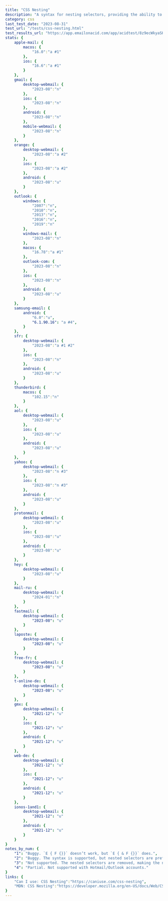 ```yaml
---
title: "CSS Nesting"
description: "A syntax for nesting selectors, providing the ability to nest one style rule inside another."
category: css
last_test_date: "2023-08-31"
test_url: "/tests/css-nesting.html"
test_results_url: "https://app.emailonacid.com/app/acidtest/8z9ecWkyaSHebmYl0r6dlWFfcia0VNfeKu6s01l5Fw3M0/list"
stats: {
    apple-mail: {
        macos: {
            "16.0":"a #1"
        },
        ios: {
            "16.6":"a #1"
        }
    },
    gmail: {
        desktop-webmail: {
            "2023-08":"n"
        },
        ios: {
            "2023-08":"n"
        },
        android: {
            "2023-08":"n"
        },
        mobile-webmail: {
            "2023-08":"n"
        }
    },
    orange: {
        desktop-webmail: {
            "2023-08":"a #2"
        },
        ios: {
            "2023-08":"a #2"
        },
        android: {
            "2023-08":"u"
        }
    },
    outlook: {
        windows: {
            "2007":"n",
            "2010":"n",
            "2013":"n",
            "2016":"n",
            "2019":"n"
        },
        windows-mail: {
            "2023-08":"n"
        },
        macos: {
            "16.78":"a #1"
        },
        outlook-com: {
            "2023-08":"n"
        },
        ios: {
            "2023-08":"n"
        },
        android: {
            "2023-08":"u"
        }
    },
    samsung-email: {
        android: {
            "6.0":"u",
            "6.1.90.16": "a #4",
        }
    },
    sfr: {
        desktop-webmail: {
            "2023-08":"a #1 #2"
        },
        ios: {
            "2023-08":"n"
        },
        android: {
            "2023-08":"u"
        }
    },
    thunderbird: {
        macos: {
            "102.15":"n"
        }
    },
    aol: {
        desktop-webmail: {
            "2023-08":"u"
        },
        ios: {
            "2023-08":"u"
        },
        android: {
            "2023-08":"u"
        }
    },
    yahoo: {
        desktop-webmail: {
            "2023-08":"n #3"
        },
        ios: {
            "2023-08":"n #3"
        },
        android: {
            "2023-08":"u"
        }
    },
    protonmail: {
        desktop-webmail: {
            "2023-08":"u"
        },
        ios: {
            "2023-08":"u"
        },
        android: {
            "2023-08":"u"
        }
    },
    hey: {
        desktop-webmail: {
            "2023-08":"u"
        }
    },
    mail-ru: {
        desktop-webmail: {
            "2024-01":"n"
        }
    },
    fastmail: {
        desktop-webmail: {
            "2023-08": "u"
        }
    },
    laposte: {
        desktop-webmail: {
            "2023-08": "u"
        }
    },
    free-fr: {
        desktop-webmail: {
            "2023-08": "u"
        }
    },
    t-online-de: {
        desktop-webmail: {
            "2023-08": "u"
        }
    },
    gmx: {
        desktop-webmail: {
            "2021-12": "u"
        },
        ios: {
            "2021-12": "u"
        },
        android: {
            "2021-12": "u"
        }
    },
    web-de: {
        desktop-webmail: {
            "2021-12": "u"
        },
        ios: {
            "2021-12": "u"
        },
        android: {
            "2021-12": "u"
        }
    },
    ionos-1and1: {
        desktop-webmail: {
            "2021-12": "u"
        },
        android: {
            "2021-12": "u"
        }
    }
}
notes_by_num: {
    "1": "Buggy. `E { F {}}` doesn’t work, but `E { & F {}}` does.",
    "2": "Buggy. The syntax is supported, but nested selectors are prefixed by the webmail, which might invalidate the selector.",
    "3": "Not supported. The nested selectors are removed, making the nest properties apply to the parent selector.",
    "4": "Partial. Not supported with Hotmail/Outlook accounts."
}
links: {
    "Can I use: CSS Nesting":"https://caniuse.com/css-nesting",
    "MDN: CSS Nesting":"https://developer.mozilla.org/en-US/docs/Web/CSS/CSS_nesting"
}
---
```

